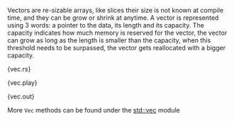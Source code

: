 Vectors are re-sizable arrays, like slices their size is not known at compile
time, and they can be grow or shrink at anytime. A vector is represented using
3 words: a pointer to the data, its length and its capacity. The capacity
indicates how much memory is reserved for the vector, the vector can grow as
long as the length is smaller than the capacity, when this threshold needs to
be surpassed, the vector gets reallocated with a bigger capacity.

{vec.rs}

{vec.play}

{vec.out}

More `Vec` methods can be found under the
[std::vec](http://static.rust-lang.org/doc/master/std/vec/index.html) module
